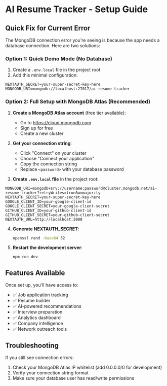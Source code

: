 # AI Resume Tracker - Setup Guide

## Quick Fix for Current Error

The MongoDB connection error you're seeing is because the app needs a database connection. Here are two solutions:

### Option 1: Quick Demo Mode (No Database)
1. Create a `.env.local` file in the project root
2. Add this minimal configuration:
```
NEXTAUTH_SECRET=your-super-secret-key-here
MONGODB_URI=mongodb://localhost:27017/ai-resume-tracker
```

### Option 2: Full Setup with MongoDB Atlas (Recommended)

1. **Create a MongoDB Atlas account** (free tier available):
   - Go to https://cloud.mongodb.com
   - Sign up for free
   - Create a new cluster

2. **Get your connection string**:
   - Click "Connect" on your cluster
   - Choose "Connect your application"
   - Copy the connection string
   - Replace `<password>` with your database password

3. **Create `.env.local` file** in the project root:
```
MONGODB_URI=mongodb+srv://username:password@cluster.mongodb.net/ai-resume-tracker?retryWrites=true&w=majority
NEXTAUTH_SECRET=your-super-secret-key-here
GOOGLE_CLIENT_ID=your-google-client-id
GOOGLE_CLIENT_SECRET=your-google-client-secret
GITHUB_CLIENT_ID=your-github-client-id
GITHUB_CLIENT_SECRET=your-github-client-secret
NEXTAUTH_URL=http://localhost:3000
```

4. **Generate NEXTAUTH_SECRET**:
   ```bash
   openssl rand -base64 32
   ```

5. **Restart the development server**:
   ```bash
   npm run dev
   ```

## Features Available

Once set up, you'll have access to:
- ✅ Job application tracking
- ✅ Resume builder
- ✅ AI-powered recommendations
- ✅ Interview preparation
- ✅ Analytics dashboard
- ✅ Company intelligence
- ✅ Network outreach tools

## Troubleshooting

If you still see connection errors:
1. Check your MongoDB Atlas IP whitelist (add 0.0.0.0/0 for development)
2. Verify your connection string format
3. Make sure your database user has read/write permissions
